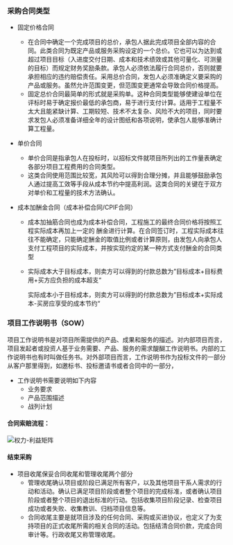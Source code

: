 ### 采购合同类型

- 固定价格合同

  - 在合同中确定一个完成项目的总价，承包人据此完成项目全部内容的合同。此类合同为既定产品或服务采购设定的一个总价。它也可以为达到或超过项目目标（入进度交付日期、成本和技术绩效或其他可量化、可测量的目标）而规定财务奖励条款。承包人必须依法履行合同总价，否则就要承担相应的违约赔偿责任。采用总价合同，发包人必须准确定义要采购的产品或服务。虽然允许范围变更，但范围变更通常会导致合同价格提高。
  - 固定总价合同最简单的形式就是采购单。这种合同类型能够使建设单位在评标时易于确定报价最低的承包商，易于进行支付计算。适用于工程量不太大且能紧缺计算、工期较短、技术不太复杂、风险不大的项目，同时要求发包人必须准备详细全年的设计图纸和各项说明，使承包人能够准确计算工程量。

- 单价合同

  - 单价合同是指承包人在投标时，以招标文件就项目所列出的工作量表确定各部分项目工程费用的合同类型。
  - 这类合同使用范围比较宽，其风险可以得到合理分摊，并且能够鼓励承包人通过提高工效等手段从成本节约中提高利润。这类合同的关键在于双方对单价和工程量的技术方法确认。

- 成本加酬金合同（成本补偿合同/CPIF合同）

  - 成本加抽筋合同也成为成本补偿合同，工程施工的最终合同价格将按照工程实际成本再加上一定的 酬金进行计算。在合同签订时，工程实际成本往往不能确定，只能确定酬金的取值比例或者计算原则，由发包人向承包人支付工程项目的实际成本，并按实现约定的某一种方式支付酬金的合同类型

  - 实际成本大于目标成本，则卖方可以得到的付款总数为”目标成本+目标费用+买方应负担的成本超支“

    实际成本小于目标成本，则卖方可以得到的付款总数为”目标成本+实际成本-买房应享受的成本节约“

### 项目工作说明书（SOW）

项目工作说明书是对项目所需提供的产品、成果和服务的描述。对内部项目而言，项目发起者或投资人基于业务需要、产品、服务的需求醍醐工作说明书。内部的工作说明书也有时叫做任务书。对外部项目而言，工作说明书作为投标文件的一部分从客户那里得到，如邀标书、投标邀请书或者合同中的一部分，

- 工作说明书需要说明如下内容
  - 业务要求
  - 产品范围描述
  - 战列计划

#### 合同索赔流程：

![权力-利益矩阵](https://github.com/youcai922/gaoxiang2022/blob/main/99src/合同索赔流程.png?raw=true)

#### 结束采购

- 项目收尾保妥合同收尾和管理收尾两个部分
  - 管理收尾确认项目或阶段已满足所有客户，以及其他项目干系人需求的行动和活动。确认已满足项目阶段或者整个项目的完成标准，或者确认项目阶段或者整个项目的退出标准的行动。包括收集项目阶段记录、检查项目成功或者失败、收集教训、归档项目信息等。
  - 合同收尾主要是就项目涉及的任何合同、采购或买进协议，也定义了为支持项目的正式收尾所需的相关合同的活动。包括结清合同价款，完成合同审计等。行政收尾又称管理收尾。

